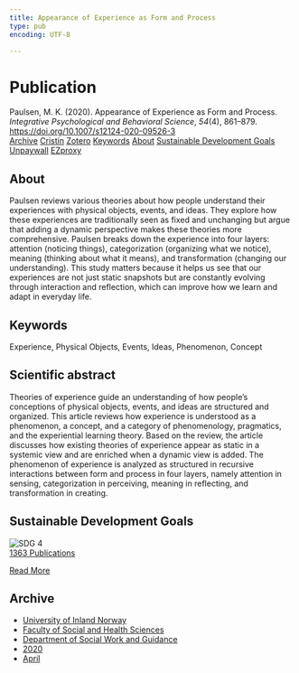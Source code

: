 ```yaml
---
title: Appearance of Experience as Form and Process
type: pub
encoding: UTF-8

---
```

<h1>Publication</h1>
<article id="csl-bib-container-32H8P2MC" class="csl-bib-container">
  <div class="csl-bib-body"> <div class="csl-entry">Paulsen, M. K. (2020). Appearance of Experience as Form and Process. <i>Integrative Psychological and Behavioral Science</i>, <i>54</i>(4), 861–879. <a href="https://doi.org/10.1007/s12124-020-09526-3">https://doi.org/10.1007/s12124-020-09526-3</a></div> </div>
  <div class="csl-bib-buttons">
    <a href="#taxonomy-article-32H8P2MC" alt="archive" class="csl-bib-button">Archive</a>
    <a href="https://app.cristin.no/results/show.jsf?id=1808453" alt="Cristin" class="csl-bib-button">Cristin</a>
    <a href="http://zotero.org/groups/5881554/items/32H8P2MC" alt="Zotero" class="csl-bib-button">Zotero</a>
    <a href="#keywords-article-32H8P2MC" alt="keywords" class="csl-bib-button">Keywords</a>
    <a href="#about-article-32H8P2MC" alt="about_pub" class="csl-bib-button">About</a>
    <a href="#sdg-article-32H8P2MC" alt="sdg" class="csl-bib-button">Sustainable Development Goals</a>
    <a href="https://link.springer.com/content/pdf/10.1007/s12124-020-09526-3.pdf" alt="Unpaywall" class="csl-bib-button">Unpaywall</a>
    <a href="https://link.springer.com/content/pdf/10.1007/s12124-020-09526-3.pdf" alt="EZproxy" class="csl-bib-button">EZproxy</a>
  </div>
  <div id="csl-bib-meta-container-32H8P2MC"></div>
</article>
<div id="csl-bib-meta-32H8P2MC" class="csl-bib-meta">
  <article id="about-article-32H8P2MC" class="about_pub-article">
    <h1>About</h1>
    Paulsen reviews various theories about how people understand their experiences with physical objects, events, and ideas. They explore how these experiences are traditionally seen as fixed and unchanging but argue that adding a dynamic perspective makes these theories more comprehensive. Paulsen breaks down the experience into four layers: attention (noticing things), categorization (organizing what we notice), meaning (thinking about what it means), and transformation (changing our understanding). This study matters because it helps us see that our experiences are not just static snapshots but are constantly evolving through interaction and reflection, which can improve how we learn and adapt in everyday life.
  </article>
  <article id="keywords-article-32H8P2MC" class="keywords-article">
    <h1>Keywords</h1>
    Experience, Physical Objects, Events, Ideas, Phenomenon, Concept
  </article>
  <article id="abstract-article-32H8P2MC" class="abstract-article">
    <h1>Scientific abstract</h1>
    Theories of experience guide an understanding of how people’s conceptions of physical objects, events, and ideas are structured and organized. This article reviews how experience is understood as a phenomenon, a concept, and a category of phenomenology, pragmatics, and the experiential learning theory. Based on the review, the article discusses how existing theories of experience appear as static in a systemic view and are enriched when a dynamic view is added. The phenomenon of experience is analyzed as structured in recursive interactions between form and process in four layers, namely attention in sensing, categorization in perceiving, meaning in reflecting, and transformation in creating.
  </article>
  <article id="sdg-article-32H8P2MC" class="sdg-article">
    <h1>Sustainable Development Goals</h1>
    <div class="sdg-container"><div id="sdg4" class="sdg">
        <img src="{{< params subfolder >}}images/sdg/sdg04_en.png" class="image" alt="SDG 4">
        <div class="sdg-overlay">
          <a href="{{< params subfolder >}}en/archive/?sdg=4#archive" class="sdg-publication-count"><span>1363</span> Publications</a>
          <p><a href="https://sdgs.un.org/goals/goal4" class="sdg-read-more">Read More</a></p>
        </div>
      </div></div>
  </article>
  <article id="taxonomy-article-32H8P2MC" class="taxonomy-article">
    <h1>Archive</h1>
    <ul>
      <li><a href="{{< params subfolder >}}en/archive/?key=3DCRN523">University of Inland Norway</a></li>
      <li><a href="{{< params subfolder >}}en/archive/?key=IDKFS3MX">Faculty of Social and Health Sciences</a></li>
      <li><a href="{{< params subfolder >}}en/archive/?key=CU4VFGCV">Department of Social Work and Guidance</a></li>
      <li><a href="{{< params subfolder >}}en/archive/?key=FLJPCLYW">2020</a></li>
      <li><a href="{{< params subfolder >}}en/archive/?key=7XWB8V4X">April</a></li>
    </ul>
  </article>
</div>
